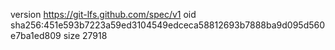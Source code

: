 version https://git-lfs.github.com/spec/v1
oid sha256:451e593b7223a59ed3104549edceca58812693b7888ba9d095d560e7ba1ed809
size 27918
